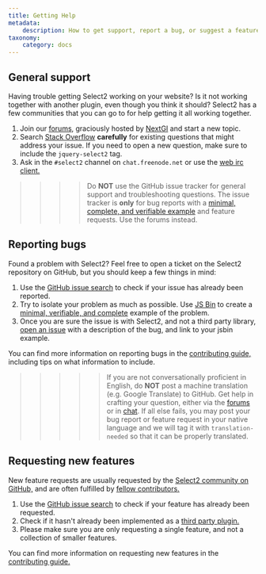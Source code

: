 ```yaml
---
title: Getting Help
metadata:
    description: How to get support, report a bug, or suggest a feature for Select2.
taxonomy:
    category: docs
---
```


## General support

Having trouble getting Select2 working on your website? Is it not working together with another plugin, even though you think it should? Select2 has a few communities that you can go to for help getting it all working together.

1. Join our [forums](https://forums.select2.org), graciously hosted by [NextGI](https://nextgi.com) and start a new topic.
2. Search [Stack Overflow](http://stackoverflow.com/questions/tagged/jquery-select2?sort=votes)  **carefully** for existing questions that might address your issue. If you need to open a new question, make sure to include the `jquery-select2` tag.
3. Ask in the `#select2` channel on `chat.freenode.net` or use the [web irc client.](https://webchat.freenode.net/?channels=select2)

>>>> Do **NOT** use the GitHub issue tracker for general support and troubleshooting questions.  The issue tracker is **only** for bug reports with a [minimal, complete, and verifiable example](https://stackoverflow.com/help/mcve) and feature requests.  Use the forums instead.

## Reporting bugs

Found a problem with Select2? Feel free to open a ticket on the Select2 repository on GitHub, but you should keep a few things in mind:

1. Use the [GitHub issue search](https://github.com/select2/select2/search?q=&type=Issues) to check if your issue has already been reported.
2. Try to isolate your problem as much as possible.  Use [JS Bin](http://jsbin.com/goqagokoye/edit?html,js,output) to create a [minimal, verifiable, and complete](https://stackoverflow.com/help/mcve) example of the problem.
3. Once you are sure the issue is with Select2, and not a third party library, [open an issue](https://github.com/select2/select2/issues/new) with a description of the bug, and link to your jsbin example.

You can find more information on reporting bugs in the [contributing guide,](https://github.com/select2/select2/blob/master/CONTRIBUTING.md#reporting-bugs-with-select2) including tips on what information to include.

>>>>> If you are not conversationally proficient in English, do **NOT** post a machine translation (e.g. Google Translate) to GitHub. Get help in crafting your question, either via the [forums](https://forums.select2.org) or in [chat](https://webchat.freenode.net/?channels=select2).  If all else fails, you may post your bug report or feature request in your native language and we will tag it with `translation-needed` so that it can be properly translated.

## Requesting new features

New feature requests are usually requested by the [Select2 community on GitHub,](https://github.com/select2/select2/issues) and are often fulfilled by [fellow contributors.](https://github.com/select2/select2/blob/master/CONTRIBUTING.md)

1.  Use the [GitHub issue search](https://github.com/select2/select2/search?q=&type=Issues) to check if your feature has already been requested.
2.  Check if it hasn't already been implemented as a [third party plugin.](https://github.com/search?q=topic%3Aselect2&type=Repositories)
3.  Please make sure you are only requesting a single feature, and not a collection of smaller features.

You can find more information on requesting new features in the [contributing guide.](https://github.com/select2/select2/blob/master/CONTRIBUTING.md#requesting-features-in-select2)
